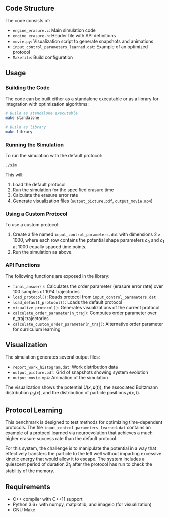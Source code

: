 ## Code Structure

The code consists of:
- `engine_erasure.c`: Main simulation code
- `engine_erasure.h`: Header file with API definitions
- `movie.py`: Visualization script to generate snapshots and animations
- `input_control_parameters_learned.dat`: Example of an optimized protocol
- `Makefile`: Build configuration

## Usage

### Building the Code

The code can be built either as a standalone executable or as a library for integration with optimization algorithms:

```bash
# Build as standalone executable
make standalone

# Build as library
make library
```

### Running the Simulation

To run the simulation with the default protocol:

```bash
./sim
```

This will:
1. Load the default protocol
2. Run the simulation for the specified erasure time
3. Calculate the erasure error rate
4. Generate visualization files (`output_picture.pdf`, `output_movie.mp4`)

### Using a Custom Protocol

To use a custom protocol:
1. Create a file named `input_control_parameters.dat` with dimensions $2 \times 1000$, where each row contains the potential shape parameters $c_0$ and $c_1$ at 1000 equally spaced time points.
2. Run the simulation as above.

### API Functions

The following functions are exposed in the library:

- `final_answer()`: Calculates the order parameter (erasure error rate) over 100 samples of 10^4 trajectories
- `load_protocol()`: Reads protocol from `input_control_parameters.dat`
- `load_default_protocol()`: Loads the default protocol
- `visualize_protocol()`: Generates visualizations of the current protocol
- `calculate_order_parameter(n_traj)`: Computes order parameter over n_traj trajectories
- `calculate_custom_order_parameter(n_traj)`: Alternative order parameter for curriculum learning

## Visualization

The simulation generates several output files:

- `report_work_histogram.dat`: Work distribution data
- `output_picture.pdf`: Grid of snapshots showing system evolution
- `output_movie.mp4`: Animation of the simulation

The visualization shows the potential $U(x,\mathbf{c}(t))$, the associated Boltzmann distribution $\rho_0(x)$, and the distribution of particle positions $\rho(x,t)$.

## Protocol Learning

This benchmark is designed to test methods for optimizing time-dependent protocols. The file `input_control_parameters_learned.dat` contains an example of a protocol learned via neuroevolution that achieves a much higher erasure success rate than the default protocol.

For this system, the challenge is to manipulate the potential in a way that effectively transfers the particle to the left well without imparting excessive kinetic energy that would allow it to escape. The system includes a quiescent period of duration $2t_f$ after the protocol has run to check the stability of the memory.

## Requirements

- C++ compiler with C++11 support
- Python 3.6+ with numpy, matplotlib, and imageio (for visualization)
- GNU Make
